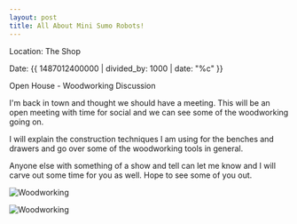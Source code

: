 ```yaml
---
layout: post
title: All About Mini Sumo Robots!
---
```


Location: The Shop

Date: {{ 1487012400000 | divided_by: 1000 | date: "%c" }}


Open House - Woodworking Discussion


I'm back in town and thought we should have a meeting.  This will be an open meeting with time for social and we can see some of the woodworking going on.

I will explain the construction techniques I am using for the benches and drawers and go over some of the woodworking tools in general. 

Anyone else with something of a show and tell can let me know and I will carve out some time for you as well.  Hope to see some of you out.

![Woodworking](/images/woodworking001.jpg)

![Woodworking](/images/woodworking002.jpg)
